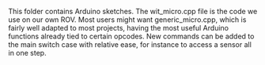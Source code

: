 This folder contains Arduino sketches. The wit_micro.cpp file is the code we use on our own ROV. Most users might want generic_micro.cpp, which is fairly well adapted to most  projects, having the most useful Arduino functions already tied to certain opcodes. New commands can be added to the main switch case with relative ease, for instance to access a sensor all in one step.
